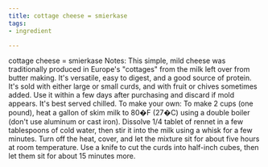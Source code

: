 ```yaml
---
title: cottage cheese = smierkase
tags:
- ingredient

---
```

cottage cheese = smierkase Notes: This simple, mild cheese was traditionally produced in Europe's "cottages" from the milk left over from butter making. It's versatile, easy to digest, and a good source of protein. It's sold with either large or small curds, and with fruit or chives sometimes added. Use it within a few days after purchasing and discard if mold appears. It's best served chilled. To make your own: To make 2 cups (one pound), heat a gallon of skim milk to 80�F (27�C) using a double boiler (don't use aluminum or cast iron). Dissolve 1/4 tablet of rennet in a few tablespoons of cold water, then stir it into the milk using a whisk for a few minutes. Turn off the heat, cover, and let the mixture sit for about five hours at room temperature. Use a knife to cut the curds into half-inch cubes, then let them sit for about 15 minutes more.
